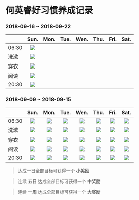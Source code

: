 何英睿好习惯养成记录
==================

### 2018-09-16 ~ 2018-09-22

|     |Sun.|Mon.|Tue.|Wen.|Thu.|Fri.|Sat.|
|:----|:---:|:---:|:---:|:---:|:---:|:---:|:---:|
|06:30|![][star]||    |    |    |    |
|洗漱  |![][star]||    |    |    |    |
|穿衣  |![][star]|||    |    |    |    |
|阅读  |![][star]|||    |    |    |    |
|20:30|![][star]|||    |    |    |    |

### 2018-09-09 ~ 2018-09-15

|     |Sun.|Mon.|Tue.|Wen.|Thu.|Fri.|Sat.|
|:----|:---:|:---:|:---:|:---:|:---:|:---:|:---:|
|06:30|![][star]|![][star]|![][star]|![][star]|![][star]|![][star]|![][star]|
|洗漱  |![][star]|![][star]|![][star]|![][star]|![][star]|![][star]|![][star]|
|穿衣  |![][star]|![][star]|![][star]|![][star]|![][star]|![][star]|![][star]|
|阅读  |![][star]|![][star]|![][star]|![][star]|![][star]|![][star]|![][star]|
|20:30|![][star]|![][star]|![][star]|![][star]|![][star]|![][star]|![][star]|

> 达成一日全部目标可获得一个 **小奖励**

> 连续 **五日** 达成全部目标可获得一个 **中奖励**

> 连续 **一周** 达成全部目标可获得一个 **大奖励**

[star]:https://assets-cdn.github.com/images/icons/emoji/octocat.png
